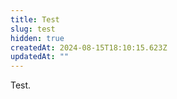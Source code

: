 ```yaml
---
title: Test
slug: test
hidden: true
createdAt: 2024-08-15T18:10:15.623Z
updatedAt: ""
---
```


Test.
